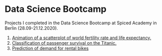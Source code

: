 # Data Science Bootcamp
Projects I completed in the Data Science Bootcamp at Spiced Academy in Berlin (28.09-21.12.2020).

1. [Animation of a scatterplot of world fertility rate and life expectancy.](https://github.com/lorenanda/animated-scatterplot)
2. [Classification of passenger survival on the Titanic.](https://github.com/lorenanda/titanic)
3. [Prediction of demand for rental bikes](https://github.com/lorenanda/bike-demand-prediction/)

